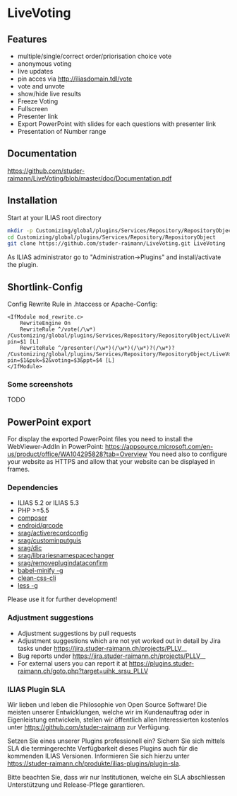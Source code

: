 # LiveVoting

## Features

- multiple/single/correct order/priorisation choice vote
- anonymous voting
- live updates
- pin acces via http://iliasdomain.tdl/vote
- vote and unvote
- show/hide live results
- Freeze Voting
- Fullscreen
- Presenter link
- Export PowerPoint with slides for each questions with presenter link
- Presentation of Number range
 
## Documentation

https://github.com/studer-raimann/LiveVoting/blob/master/doc/Documentation.pdf
 
## Installation

Start at your ILIAS root directory

```bash
mkdir -p Customizing/global/plugins/Services/Repository/RepositoryObject
cd Customizing/global/plugins/Services/Repository/RepositoryObject
git clone https://github.com/studer-raimann/LiveVoting.git LiveVoting
```
As ILIAS administrator go to "Administration->Plugins" and install/activate the plugin.  

## Shortlink-Config

Config Rewrite Rule in .htaccess or Apache-Config:

```apacheconf
<IfModule mod_rewrite.c>
	RewriteEngine On
	RewriteRule ^/vote(/\w*) /Customizing/global/plugins/Services/Repository/RepositoryObject/LiveVoting/pin.php?pin=$1 [L]
	RewriteRule ^/presenter(/\w*)(/\w*)(/\w*)?(/\w*)? /Customizing/global/plugins/Services/Repository/RepositoryObject/LiveVoting/presenter.php?pin=$1&puk=$2&voting=$3&ppt=$4 [L]
</IfModule>
```

### Some screenshots
TODO

## PowerPoint export
For display the exported PowerPoint files you need to install the WebViewer-AddIn in PowerPoint:
https://appsource.microsoft.com/en-us/product/office/WA104295828?tab=Overview
You need also to configure your website as HTTPS and allow that your website can be displayed in frames.

### Dependencies
* ILIAS 5.2 or ILIAS 5.3
* PHP >=5.5
* [composer](https://getcomposer.org)
* [endroid/qrcode](https://packagist.org/packages/endroid/qrcode)
* [srag/activerecordconfig](https://packagist.org/packages/srag/activerecordconfig)
* [srag/custominputguis](https://packagist.org/packages/srag/custominputguis)
* [srag/dic](https://packagist.org/packages/srag/dic)
* [srag/librariesnamespacechanger](https://packagist.org/packages/srag/librariesnamespacechanger)
* [srag/removeplugindataconfirm](https://packagist.org/packages/srag/removeplugindataconfirm)
* [babel-minify -g](https://www.npmjs.com/package/babel-minify)
* [clean-css-cli](https://www.npmjs.com/package/clean-css-cli)
* [less -g](https://www.npmjs.com/package/less)

Please use it for further development!

### Adjustment suggestions
* Adjustment suggestions by pull requests
* Adjustment suggestions which are not yet worked out in detail by Jira tasks under https://jira.studer-raimann.ch/projects/PLLV__
* Bug reports under https://jira.studer-raimann.ch/projects/PLLV__
* For external users you can report it at https://plugins.studer-raimann.ch/goto.php?target=uihk_srsu_PLLV

### ILIAS Plugin SLA
Wir lieben und leben die Philosophie von Open Source Software! Die meisten unserer Entwicklungen, welche wir im Kundenauftrag oder in Eigenleistung entwickeln, stellen wir öffentlich allen Interessierten kostenlos unter https://github.com/studer-raimann zur Verfügung.

Setzen Sie eines unserer Plugins professionell ein? Sichern Sie sich mittels SLA die termingerechte Verfügbarkeit dieses Plugins auch für die kommenden ILIAS Versionen. Informieren Sie sich hierzu unter https://studer-raimann.ch/produkte/ilias-plugins/plugin-sla.

Bitte beachten Sie, dass wir nur Institutionen, welche ein SLA abschliessen Unterstützung und Release-Pflege garantieren.
